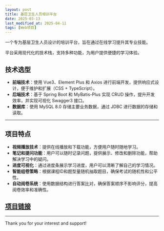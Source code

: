 ```yaml
---
layout: post
title: 基层卫生人员培训平台
date: 2025-03-13
last_modified_at: 2025-04-11
tags: [Web项目]
---
```


一个专为基层卫生人员设计的培训平台，旨在通过在线学习提升其专业技能。

平台采用现代化的技术栈，支持多种功能，为用户提供便捷的学习体验。

## 技术选型
- **前端技术**：使用 Vue3、Element Plus 和 Axios 进行前端开发，提供响应式设计，便于维护和扩展（CSS + TypeScript）。
- **后端技术**：基于 Spring Boot 和 MyBatis-Plus 实现 CRUD 操作，提升开发效率，并实现可视化 Swagger3 接口。
- **数据库**：使用 MySQL 8.0 存储主要业务数据，通过 JDBC 进行数据的存储和读取。
  
---
## 项目特点
- **视频播放技术**：提供在线播放和下载功能，方便用户随时随地学习。
- **笔记和提问功能**：用户可以随时记录问题，提供展示、修改和删除功能，帮助解决学习中的疑问。
- **进度可视化**：通过进度条展示学习进度，用户可以清晰了解自己的学习情况。
- **智能组卷策略**：根据课程ID和题型量随机抽取题目，确保考试的随机性和公平性。
- **自动阅卷系统**：使用数据结构进行答案比对，确保答案顺序不影响评分，提高阅卷效率和准确性。

## [项目链接](https://github.com/CristaLeeyt/Training-platform-for-primary-health-workers)

---
Thank you for your interest and support!
